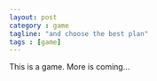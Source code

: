 ```yaml
---
layout: post
category : game
tagline: "and choose the best plan"
tags : [game]
---
```


This is a game. More is coming...
